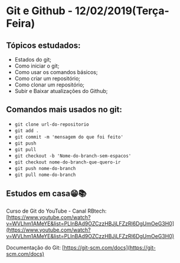 # Git e Github - 12/02/2019(Terça-Feira)
## Tópicos estudados: 

- Estados do git;
- Como iniciar o git;
- Como usar os comandos básicos;
- Como criar um repositório;
- Como clonar um repositório;
- Subir e Baixar atualizações do Github;


## Comandos mais usados no git:

- ``` git clone url-do-repositorio ``` 
- ``` git add . ``` 
- ``` git commit -m 'mensagem do que foi feito' ``` 
- ``` git push ``` 
- ``` git pull ``` 
- ``` git checkout -b 'Nome-do-branch-sem-espacos' ``` 
- ``` git checkout nome-do-branch-que-quero-ir ``` 
- ``` git push nome-do-branch ``` 
- ``` git pull nome-do-branch ``` 

## Estudos em casa😁📚
Curso de Git do YouTube - Canal RBtech: [https://www.youtube.com/watch?v=WVLhm1AMeYE&list=PLInBAd9OZCzzHBJjLFZzRl6DgUmOeG3H0](https://www.youtube.com/watch?v=WVLhm1AMeYE&list=PLInBAd9OZCzzHBJjLFZzRl6DgUmOeG3H0)

Documentação do Git: [https://git-scm.com/docs](https://git-scm.com/docs)
